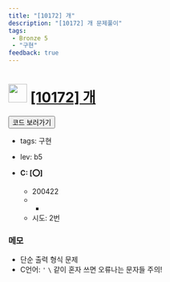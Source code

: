 ```yaml
---
title: "[10172] 개"
description: "[10172] 개 문제풀이"
tags: 
 - Bronze 5
 - "구현"
feedback: true
---
```

<h1><img src="https://doky.space/assets/icpclev/b5.svg" height="37px"> <a href="http://icpc.me/10172" target="_blank">[10172] 개</a></h1>

<a href="https://github.com/DokySp/acmicpc-practice/tree/master/10172"><button class="btn btn-info">코드 보러가기</button></a>

 - tags: 구현
 - lev: b5

- **C: [:o:]**
  - 200422
  - -
  - 시도: 2번

### 메모
 - 단순 출력 형식 문제
 - C언어: `'` `\` 같이 혼자 쓰면 오류나는 문자들 주의!
